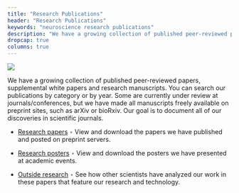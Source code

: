 ```yaml
---
title: "Research Publications"
header: "Research Publications"
keywords: "neuroscience research publications"
description: "We have a growing collection of published peer-reviewed papers, supplemental white papers and research manuscripts. You can search our publications by category or by year. Some are currently under review at journals/conferences, but we have made all manuscripts freely available on preprint sites, such as arXiv or bioRxiv.  Our goal is to document all of our discoveries in scientific journals."
dropcap: true
columns: true
---
```

<section>
<aside>

![](/neuroscience-research/research-publications/images/research-publications.jpg)

</aside>

We have a growing collection of published peer-reviewed papers, supplemental white papers and research manuscripts. You can search our publications by category or by year. Some are currently under review at journals/conferences, but we have made all manuscripts freely available on preprint sites, such as arXiv or bioRxiv.  Our goal is to document all of our discoveries in scientific journals.

- [Research papers](/neuroscience-research/research-publications/papers/) <span style="color:#999">•</span> View and download the papers we have published and posted on preprint servers.

- [Research posters](/neuroscience-research/research-publications/posters/) <span style="color:#999">•</span> View and download the posters we have presented at academic events.

- [Outside research](/neuroscience-research/research-publications/outside-research/) <span style="color:#999">•</span> See how other scientists have analyzed our work in these papers that feature our research and technology.

</section>
